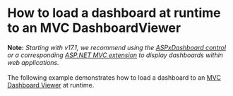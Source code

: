 # How to load a dashboard at runtime to an MVC DashboardViewer


<p><strong>Note:</strong> <em>Starting with v17.1, we recommend using the <a href="https://documentation.devexpress.com/Dashboard/CustomDocument16976.aspx">ASPxDashboard control</a> or a corresponding <a href="https://documentation.devexpress.com/Dashboard/CustomDocument16977.aspx">ASP.NET MVC extension</a> to display dashboards within web applications.</em><br><br>The following example demonstrates how to load a dashboard to an <a href="https://documentation.devexpress.com/#Dashboard/CustomDocument17001">MVC Dashboard Viewer</a> at runtime.</p>

<br/>



